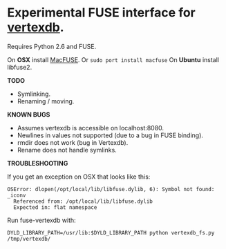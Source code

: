 
# Experimental FUSE interface for [vertexdb](http://github.com/stevedekorte/vertexdb).

Requires Python 2.6 and FUSE.

On **OSX** install [MacFUSE](http://code.google.com/p/macfuse/). Or `sudo port install macfuse`
On **Ubuntu** install libfuse2.

**TODO**

* Symlinking.
* Renaming / moving.

**KNOWN BUGS**

* Assumes vertexdb is accessible on localhost:8080.
* Newlines in values not supported (due to a bug in FUSE binding).
* rmdir does not work (bug in Vertexdb).
* Rename does not handle symlinks.

**TROUBLESHOOTING**

If you get an exception on OSX that looks like this:

    OSError: dlopen(/opt/local/lib/libfuse.dylib, 6): Symbol not found: _iconv
      Referenced from: /opt/local/lib/libfuse.dylib
      Expected in: flat namespace
      
Run fuse-vertexdb with:

    DYLD_LIBRARY_PATH=/usr/lib:$DYLD_LIBRARY_PATH python vertexdb_fs.py /tmp/vertexdb/